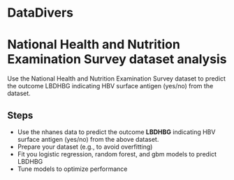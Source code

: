 # DataDivers

# National Health and Nutrition Examination Survey dataset analysis
Use the National Health and Nutrition Examination Survey dataset to predict the outcome LBDHBG indicating HBV surface antigen (yes/no) from the dataset.

## Steps
*  Use the nhanes data to predict the outcome **LBDHBG** indicating HBV surface antigen (yes/no) from the above dataset.  
*  Prepare your dataset (e.g., to avoid overfitting)  
*  Fit you logistic regression, random forest, and gbm models to predict LBDHBG  
*  Tune models to optimize performance    
